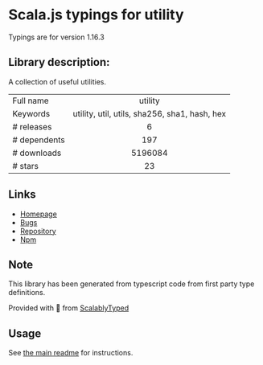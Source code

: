 
# Scala.js typings for utility

Typings are for version 1.16.3

## Library description:
A collection of useful utilities.

|                    |                 |
| ------------------ | :-------------: |
| Full name          | utility |
| Keywords           | utility, util, utils, sha256, sha1, hash, hex |
| # releases         | 6 |
| # dependents       | 197 |
| # downloads        | 5196084 |
| # stars            | 23 |

## Links
- [Homepage](https://github.com/node-modules/utility)
- [Bugs](https://github.com/node-modules/utility/issues)
- [Repository](https://github.com/node-modules/utility)
- [Npm](https://www.npmjs.com/package/utility)
    


## Note
This library has been generated from typescript code from first party type definitions.

Provided with :purple_heart: from [ScalablyTyped](https://github.com/oyvindberg/ScalablyTyped)

## Usage
See [the main readme](../../readme.md) for instructions.


